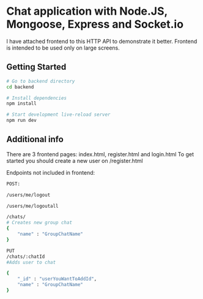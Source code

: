 Chat application with Node.JS, Mongoose, Express and Socket.io
==================================

I have attached frontend to this HTTP API to demonstrate it better.
Frontend is intended to be used only on large screens.


Getting Started
---------------

```sh
# Go to backend directory
cd backend

# Install dependencies
npm install

# Start development live-reload server
npm run dev
```

Additional info
----------------
There are 3 frontend pages: index.html, register.html and login.html
To get started you should create a new user on /register.html

Endpoints not included in frontend:
```sh
POST:

/users/me/logout  

/users/me/logoutall

/chats/
# Creates new group chat
{
	"name" : "GroupChatName"
}

PUT 
/chats/:chatId 
#Adds user to chat

{
	"_id" : "userYouWantToAddId",
	"name" : "GroupChatName"
}
```




